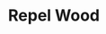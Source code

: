 ---
title: "Repel Wood"

spell:
  schools:
    - name:        "Transmutation"
      subschools:  []
      descriptors: []
  classes:
    - name:  "Druid"
      abbr:  "Drd"
      level: 6
  domains:
    - name:  "Plant"
      abbr:  "Plant"
      level: 6
  components:         [V, S]
  castingTime:        "1 standard action"
  range:              "60 ft."
  area:               "60-ft. line-shaped emanation from you"
  duration:           "1 min./level"
  dismissable:        true
  savingThrow:        "None"
  spellResistance:    "No"
  description:        |
    Waves of energy roll forth from you, moving in the direction that you determine, causing all wooden objects in the path of the spell to be pushed away from you to the limit of the range. Wooden objects larger than 3 inches in diameter that are fixed firmly are not affected, but loose objects are. Objects 3 inches in diameter or smaller that are fixed in place splinter and break, and the pieces move with the wave of energy. Objects affected by the spell are repelled at the rate of 40 feet per round.

    Objects such as wooden shields, spears, wooden weapon shafts and hafts, and arrows and bolts are pushed back, dragging those carrying them along. (A creature being dragged by an item it is carrying can let go. A creature being dragged by a shield can loose it as a move action and drop it as a free action.) If a spear is planted (set) to prevent this forced movement, it splinters. Even magic items with wooden sections are repelled, although an antimagic field blocks the effects.

    The waves of energy continue to sweep down the set path for the spell's duration. After you cast the spell, the path is set, and you can then do other things or go elsewhere without affecting the spell's power.
---